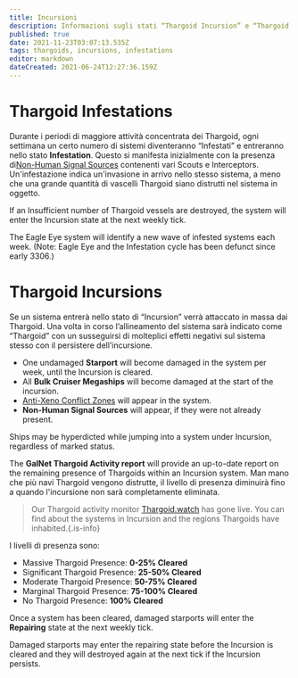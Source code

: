 ```yaml
---
title: Incursioni
description: Informazioni sugli stati “Thargoid Incursion” e “Thargoid Infestation”
published: true
date: 2021-11-23T03:07:13.535Z
tags: thargoids, incursions, infestations
editor: markdown
dateCreated: 2021-06-24T12:27:36.159Z
---
```


# Thargoid Infestations
Durante i periodi di maggiore attività concentrata dei Thargoid, ogni settimana un certo numero di sistemi diventeranno “Infestati” e entreranno nello stato **Infestation**. Questo si manifesta inizialmente con la presenza di[Non-Human Signal Sources](/en/nhss) contenenti vari Scouts e Interceptors. Un'infestazione indica un'invasione in arrivo nello stesso sistema, a meno che una grande quantità di vascelli Thargoid siano distrutti nel sistema in oggetto.

If an Insufficient number of Thargoid vessels are destroyed, the system will enter the Incursion state at the next weekly tick.

The Eagle Eye system will identify a new wave of infested systems each week. (Note: Eagle Eye and the Infestation cycle has been defunct since early 3306.)

# Thargoid Incursions
Se un sistema entrerà nello stato di “Incursion” verrà attaccato in massa dai Thargoid. Una volta in corso l’allineamento del sistema sarà indicato come “Thargoid” con un susseguirsi di molteplici effetti negativi sul sistema stesso con il persistere dell’incursione.

- One undamaged **Starport** will become damaged in the system per week, until the Incursion is cleared.
- All **Bulk Cruiser Megaships** will become damaged at the start of the incursion.
- [Anti-Xeno Conflict Zones](/en/conflict-zones) will appear in the system.
- **Non-Human Signal Sources** will appear, if they were not already present.

Ships may be hyperdicted while jumping into a system under Incursion, regardless of marked status.

The **GalNet Thargoid Activity report** will provide an up-to-date report on the remaining presence of Thargoids within an Incursion system. Man mano che più navi Thargoid vengono distrutte, il livello di presenza diminuirà fino a quando l'incursione non sarà completamente eliminata.

> Our Thargoid activity monitor [Thargoid.watch](https://www.thargoid.watch/) has gone live. You can find about the systems in Incursion and the regions Thargoids have inhabited.{.is-info}


I livelli di presenza sono:

- Massive Thargoid Presence: **0-25% Cleared**
- Significant Thargoid Presence: **25-50% Cleared**
- Moderate Thargoid Presence: **50-75% Cleared**
- Marginal Thargoid Presence: **75-100% Cleared**
- No Thargoid Presence: **100% Cleared**

Once a system has been cleared, damaged starports will enter the **Repairing** state at the next weekly tick.

Damaged starports may enter the repairing state before the Incursion is cleared and they will destroyed again at the next tick if the Incursion persists.